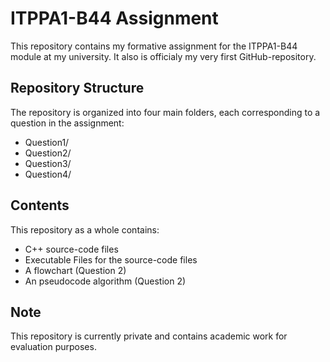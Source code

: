 # ITPPA1-B44 Assignment

This repository contains my formative assignment for the ITPPA1-B44 module at my university. It also is officialy my very first GitHub-repository.

## Repository Structure

The repository is organized into four main folders, each corresponding to a question in the assignment:

- Question1/
- Question2/
- Question3/
- Question4/

## Contents

This repository as a whole contains:
- C++ source-code files
- Executable Files for the source-code files
- A flowchart (Question 2)
- An pseudocode algorithm (Question 2)

## Note

This repository is currently private and contains academic work for evaluation purposes.
